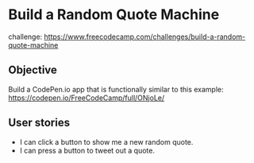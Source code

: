 # Build a Random Quote Machine
challenge: https://www.freecodecamp.com/challenges/build-a-random-quote-machine
## Objective
Build a CodePen.io app that is functionally similar to this example: https://codepen.io/FreeCodeCamp/full/ONjoLe/
## User stories
+ I can click a button to show me a new random quote.
+ I can press a button to tweet out a quote.
